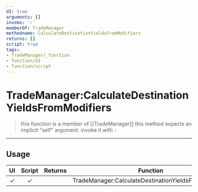 ```yaml
---
UI: true
arguments: []
invoke: ':'
memberOf: TradeManager
methodname: CalculateDestinationYieldsFromModifiers
returns: []
script: true
tags:
- TradeManager/_function
- function/UI
- function/script
---
```

# TradeManager:CalculateDestinationYieldsFromModifiers
> this function is a member of [[TradeManager]]
> this method expects an implicit "self" argument. invoke it with `:`
-----
## Usage
|  UI | Script | Returns | Function | Arguments |
|:---:|:------:|-------:|:--------:|:---------|
|✓|✓||TradeManager:CalculateDestinationYieldsFromModifiers||
